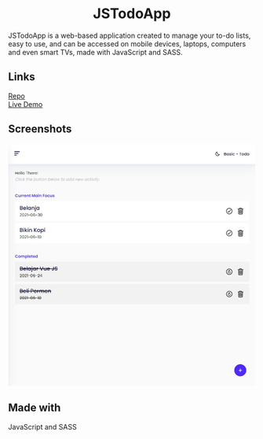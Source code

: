 <h1 align="center">JSTodoApp</h1>

<p align="left">
JSTodoApp is a web-based application created to manage your to-do lists, easy to use, and can be accessed on mobile devices, laptops, computers and even smart TVs, made with JavaScript and SASS.</p>

## Links

[Repo](https://github.com/mlnzyx/JSTodoApp "JSTodoApp")
 </br>
[Live Demo](https:// "Demo")

## Screenshots

![Preview](./img/pv.jpg "Preview Screenshot")


## Made with
JavaScript and SASS
